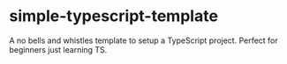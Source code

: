 # simple-typescript-template
A no bells and whistles template to setup a TypeScript project. Perfect for beginners just learning TS.

